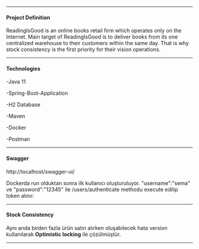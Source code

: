 -------------------------------------
#### **Project Definition**

ReadingIsGood is an online books retail firm which operates only on the Internet. Main
target of ReadingIsGood is to deliver books from its one centralized warehouse to their
customers within the same day. That is why stock consistency is the first priority for their
vision operations.

-------------------------------------

#### **Technologies**

-Java 11

-Spring-Boot-Application

-H2 Database

-Maven

-Docker

-Postman

-------------------------------------

#### **Swagger**

http://localhost/swagger-ui/


Dockerda run olduktan sonra ilk kullanıcı oluşturuluyor.
"username":"sema" ve "password":"12345" ile /users/authenticate methodu execute edilip token alınır.


-------------------------------------

#### **Stock Consistency**

Aynı anda birden fazla ürün satın alırken oluşabilecek hata version kullanılarak **Optimistic locking** ile çözülmüştür.

-------------------------------------